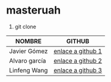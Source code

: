 # masteruah

<ol>
<li>
    git clone
</li> 
</ol>


<table>
  <thead>
    <tr>
      <th>NOMBRE</th>
      <th>GITHUB</th>
    </tr>
  </thead>
  <tbody>
    <tr>
      <td>Javier Gómez</td>
      <td><a href="https://github.com/JLFcmd/Masteruah">enlace a github 1</a></td>
    </tr>
    <tr>
      <td>Alvaro garcía</td>
      <td><a href="https://github.com/AlvaroLope28/masteruah">enlace a github 2</a></td>
    </tr>
    <tr>
      <td>Linfeng Wang</td>
      <td><a href="https://github.com/bingchilling01/masteruah-1">enlace a github 3</a></td>
    </tr>
  </tbody>
</table>
